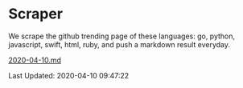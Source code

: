 # Scraper

We scrape the github trending page of these languages: go, python, javascript, swift, html, ruby, and push a markdown result everyday.

[2020-04-10.md](https://github.com/henson/Scraper/blob/master/2020-04-10.md)

Last Updated: 2020-04-10 09:47:22